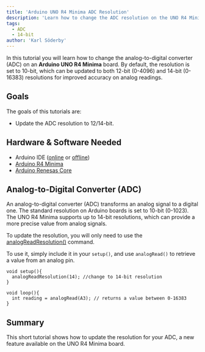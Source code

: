 ```yaml
---
title: 'Arduino UNO R4 Minima ADC Resolution'
description: 'Learn how to change the ADC resolution on the UNO R4 Minima.'
tags:
  - ADC
  - 14-bit
author: 'Karl Söderby'
---
```


In this tutorial you will learn how to change the analog-to-digital converter (ADC) on an **Arduino UNO R4 Minima** board. By default, the resolution is set to 10-bit, which can be updated to both 12-bit (0-4096) and 14-bit (0-16383) resolutions for improved accuracy on analog readings.

## Goals

The goals of this tutorials are:

- Update the ADC resolution to 12/14-bit.

## Hardware & Software Needed

- Arduino IDE ([online](https://create.arduino.cc/) or [offline](https://www.arduino.cc/en/main/software))
- [Arduino R4 Minima](https://store.arduino.cc/uno-r4-minima)
- [Arduino Renesas Core](https://github.com/arduino/ArduinoCore-renesas)

## Analog-to-Digital Converter (ADC) 

An analog-to-digital converter (ADC) transforms an analog signal to a digital one. The standard resolution on Arduino boards is set to 10-bit (0-1023). The UNO R4 Minima supports up to 14-bit resolutions, which can provide a more precise value from analog signals.

To update the resolution, you will only need to use the [analogReadResolution()](https://reference.arduino.cc/reference/en/language/functions/zero-due-mkr-family/analogreadresolution/) command.

To use it, simply include it in your `setup()`, and use `analogRead()` to retrieve a value from an analog pin.


```arduino
void setup(){
  analogReadResolution(14); //change to 14-bit resolution
}

void loop(){
  int reading = analogRead(A3); // returns a value between 0-16383
}
```

## Summary

This short tutorial shows how to update the resolution for your ADC, a new feature available on the UNO R4 Minima board.